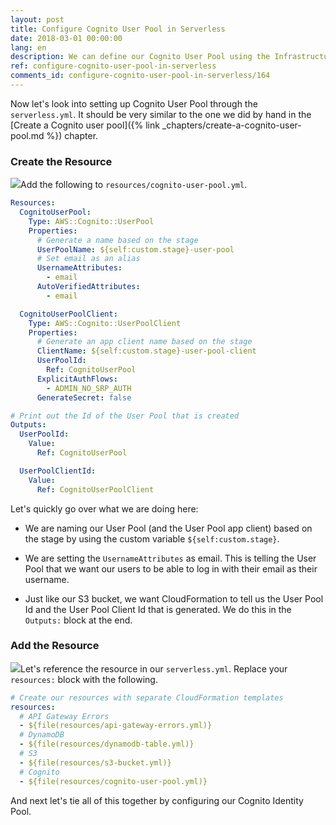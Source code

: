 ```yaml
---
layout: post
title: Configure Cognito User Pool in Serverless
date: 2018-03-01 00:00:00
lang: en
description: We can define our Cognito User Pool using the Infrastructure as Code pattern by using CloudFormation in our serverless.yml. We are going to set the User Pool and App Client name based on the stage we are deploying to. We will also output the User Pool and App Client Id.
ref: configure-cognito-user-pool-in-serverless
comments_id: configure-cognito-user-pool-in-serverless/164
---
```


Now let's look into setting up Cognito User Pool through the `serverless.yml`. It should be very similar to the one we did by hand in the [Create a Cognito user pool]({% link _chapters/create-a-cognito-user-pool.md %}) chapter.

### Create the Resource

<img class="code-marker" src="/assets/s.png" />Add the following to `resources/cognito-user-pool.yml`.

``` yml
Resources:
  CognitoUserPool:
    Type: AWS::Cognito::UserPool
    Properties:
      # Generate a name based on the stage
      UserPoolName: ${self:custom.stage}-user-pool
      # Set email as an alias
      UsernameAttributes:
        - email
      AutoVerifiedAttributes:
        - email

  CognitoUserPoolClient:
    Type: AWS::Cognito::UserPoolClient
    Properties:
      # Generate an app client name based on the stage
      ClientName: ${self:custom.stage}-user-pool-client
      UserPoolId:
        Ref: CognitoUserPool
      ExplicitAuthFlows:
        - ADMIN_NO_SRP_AUTH
      GenerateSecret: false

# Print out the Id of the User Pool that is created
Outputs:
  UserPoolId:
    Value:
      Ref: CognitoUserPool

  UserPoolClientId:
    Value:
      Ref: CognitoUserPoolClient
```

Let's quickly go over what we are doing here:

- We are naming our User Pool (and the User Pool app client) based on the stage by using the custom variable `${self:custom.stage}`.

- We are setting the `UsernameAttributes` as email. This is telling the User Pool that we want our users to be able to log in with their email as their username.

- Just like our S3 bucket, we want CloudFormation to tell us the User Pool Id and the User Pool Client Id that is generated. We do this in the `Outputs:` block at the end.

### Add the Resource

<img class="code-marker" src="/assets/s.png" />Let's reference the resource in our `serverless.yml`. Replace your `resources:` block with the following.

``` yml
# Create our resources with separate CloudFormation templates
resources:
  # API Gateway Errors
  - ${file(resources/api-gateway-errors.yml)}
  # DynamoDB
  - ${file(resources/dynamodb-table.yml)}
  # S3
  - ${file(resources/s3-bucket.yml)}
  # Cognito
  - ${file(resources/cognito-user-pool.yml)}
```

And next let's tie all of this together by configuring our Cognito Identity Pool.
